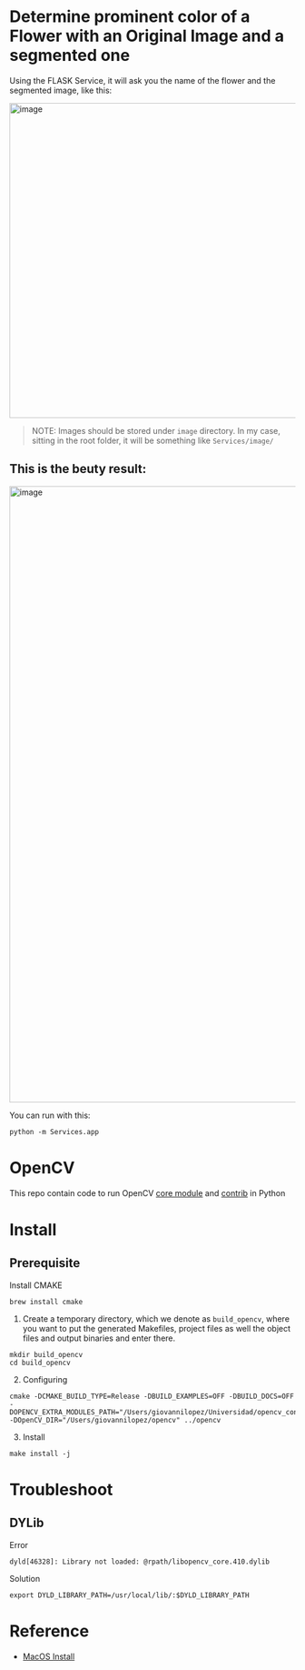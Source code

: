 
# Determine prominent color of a Flower with an Original Image and a segmented one

Using the FLASK Service, it will ask you the name of the flower and the segmented image, like this:

<img width="554" alt="image" src="https://github.com/user-attachments/assets/82e72fc9-55b5-4eee-9e30-888915375bdb">

> NOTE: Images should be stored under `image` directory. In my case, sitting in the root folder, it will be something like `Services/image/`

## This is the beuty result: 

<img width="1084" alt="image" src="https://github.com/user-attachments/assets/ff50caf6-f6f5-4ca3-aabe-deb281e9cdfe">

You can run with this:

```shell
python -m Services.app
```

# OpenCV

This repo contain code to run OpenCV [core module](https://pypi.org/project/opencv-python/) and [contrib](https://pypi.org/project/opencv-contrib-python/) in Python

# Install

## Prerequisite

Install CMAKE

```
brew install cmake 
```

1. Create a temporary directory, which we denote as `build_opencv`, where you want to put the generated Makefiles, project files as well the object files and output binaries and enter there.

```
mkdir build_opencv
cd build_opencv
```

2. Configuring

```
cmake -DCMAKE_BUILD_TYPE=Release -DBUILD_EXAMPLES=OFF -DBUILD_DOCS=OFF -DOPENCV_EXTRA_MODULES_PATH="/Users/giovannilopez/Universidad/opencv_contrib/modules" -DOpenCV_DIR="/Users/giovannilopez/opencv" ../opencv
```

3. Install

```
make install -j
```

# Troubleshoot

## DYLib

Error

```
dyld[46328]: Library not loaded: @rpath/libopencv_core.410.dylib
```

Solution

```
export DYLD_LIBRARY_PATH=/usr/local/lib/:$DYLD_LIBRARY_PATH
```

# Reference

* [MacOS Install](https://docs.opencv.org/4.x/d0/db2/tutorial_macos_install.html)
